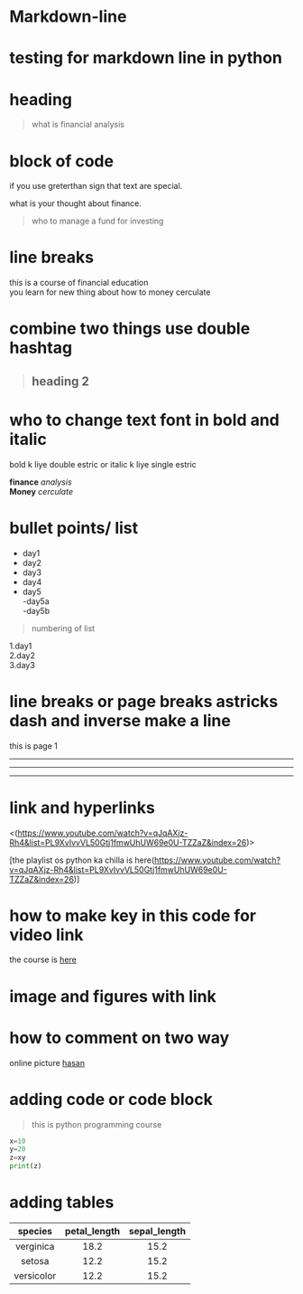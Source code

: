 # Markdown-line
# testing for markdown line in python
# heading 
> what is financial analysis 

# block of code 
if you use greterthan sign that text are special.

what is your thought about finance.
>who to manage a fund for investing 

# line breaks 

this is a course of financial education\
you learn for new thing about how to money cerculate

# combine two things use double hashtag

>## heading 2 

#   who to change text font in bold and italic

bold k liye double estric or italic k liye single estric

**finance**
*analysis*\
__Money__ _cerculate_

#  bullet points/ list

- day1
- day2
- day3
- day4
- day5\
    -day5a\
    -day5b

>  numbering of list

1.day1\
2.day2\
3.day3

#  line breaks or page breaks astricks dash and inverse make a line

this is page 1

---
***
___

# link and hyperlinks

<(https://www.youtube.com/watch?v=qJqAXjz-Rh4&list=PL9XvIvvVL50Gtj1fmwUhUW69e0U-TZZaZ&index=26)>

[the playlist os python ka chilla is here(https://www.youtube.com/watch?v=qJqAXjz-Rh4&list=PL9XvIvvVL50Gtj1fmwUhUW69e0U-TZZaZ&index=26)]

# how to make key in this code for video link 

[codanics]:https://www.youtube.com/watch?v=qJqAXjz-Rh4&list=PL9XvIvvVL50Gtj1fmwUhUW69e0U-TZZaZ&index=26

the course is [here][codanics]

# image and figures with link 



# how to comment on two way

online picture
[hasan](https://unsplash.com/s/photos/sports-car)


[this is secret recipy]:: 
<!--secret recipy-->

# adding code or code block

>this is python programming course
````py
x=10
y=20
z=xy
print(z)
````
#  adding tables

| species | petal_length | sepal_length|
| :-----: | :--------: | :------: |
| verginica | 18.2 | 15.2 |
| setosa | 12.2 | 15.2 |
|versicolor | 12.2 | 15.2 |





